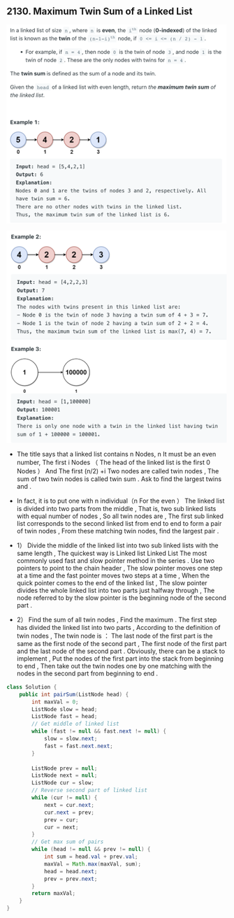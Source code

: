## 2130. Maximum Twin Sum of a Linked List

![](img/2022-04-28-12-40-28.png)

![](img/2022-04-28-12-40-42.png)

- The title says that a linked list contains n Nodes, n It must be an even number, 
  The first i Nodes （ The head of the linked list is the first 0 Nodes ） And   The 
  first (n/2) +i Two nodes are called twin nodes , The sum of two twin nodes is 
  called twin sum . Ask to find the largest twins and .

- In fact, it is to put one with n individual（n For the even ） The linked list is 
  divided into two parts from the middle , That is, two sub linked lists with equal 
  number of nodes , So all twin nodes are , The first sub linked list corresponds to 
  the second linked list from end to end to form a pair of twin nodes , From these 
  matching twin nodes, find the largest pair .

- 1） Divide the middle of the linked list into two sub linked lists with the same 
  length , The quickest way is Linked list Linked List The most commonly used fast 
  and slow pointer method in the series . Use two pointers to point to the chain 
  header , The slow pointer moves one step at a time and the fast pointer moves two 
  steps at a time , When the quick pointer comes to the end of the linked list , The 
  slow pointer divides the whole linked list into two parts just halfway through , 
  The node referred to by the slow pointer is the beginning node of the second part .

- 2） Find the sum of all twin nodes , Find the maximum . The first step has divided 
  the linked list into two parts , According to the definition of twin nodes , The 
  twin node is ： The last node of the first part is the same as the first node of 
  the second part , The first node of the first part and the last node 
  of the second part . Obviously, there can be a stack to implement , Put the nodes 
  of the first part into the stack from beginning to end , Then take out the twin 
  nodes one by one matching with the nodes in the second part from beginning to end .



```java
class Solution {
    public int pairSum(ListNode head) {
        int maxVal = 0;
        ListNode slow = head;
        ListNode fast = head;
        // Get middle of linked list
        while (fast != null && fast.next != null) {
            slow = slow.next;
            fast = fast.next.next;
        }
        
        ListNode prev = null;
        ListNode next = null;
        ListNode cur = slow;
        // Reverse second part of linked list
        while (cur != null) {
            next = cur.next;
            cur.next = prev;
            prev = cur;
            cur = next;
        }
        // Get max sum of pairs
        while (head != null && prev != null) {
            int sum = head.val + prev.val;
            maxVal = Math.max(maxVal, sum);
            head = head.next;
            prev = prev.next;
        }
        return maxVal;
    }
}
```
